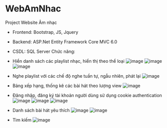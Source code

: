 # WebAmNhac
Project Website Âm nhạc
- Frontend: Bootstrap, JS, Jquery
- Backend: ASP.Net Entity Framework Core MVC 6.0
- CSDL: SQL Server
Chức năng:
- Hiển danh sách các playlist nhạc, hiển thị theo thể loại
![image](https://github.com/Salt0209/WebMusic/assets/116490065/35b43bab-90b5-4817-a009-56c747ea8197)
![image](https://github.com/Salt0209/WebMusic/assets/116490065/efb2fbf2-aedf-4cd5-a3af-78b3ff7f8de6)
![image](https://github.com/Salt0209/WebMusic/assets/116490065/1bb657fa-3d03-4385-84f7-f56e6000b44a)

- Nghe playlist với các chế độ nghe tuần tự, ngẫu nhiên, phát lại
![image](https://github.com/Salt0209/WebMusic/assets/116490065/eaf1e5d8-4a73-4d90-897c-836062fd8c09)

- Bảng xếp hạng, thống kê các bài hát theo lượng view
![image](https://github.com/Salt0209/WebMusic/assets/116490065/1cce4ab8-994c-4c26-a4c9-6063324ad8f1)

- Đăng nhập, đăng ký tài khoản người dùng sử dụng cookie authentication
![image](https://github.com/Salt0209/WebMusic/assets/116490065/aeeb490e-6dba-47cc-b50d-7f5208922f0c)
![image](https://github.com/Salt0209/WebMusic/assets/116490065/8b0f4d8a-3dd2-412f-9804-5aa4146b6c3b)
![image](https://github.com/Salt0209/WebMusic/assets/116490065/18465793-0ace-4e11-bd3d-68bfbea4e5ba)
  
- Danh sách bài hát yêu thích
![image](https://github.com/Salt0209/WebMusic/assets/116490065/bd1185a0-d55f-4971-8d74-c12f42e6fa6c)
![image](https://github.com/Salt0209/WebMusic/assets/116490065/8a83bd2f-02ee-46c9-b7c2-b98d19870b1a)

- Tìm kiếm
![image](https://github.com/Salt0209/WebMusic/assets/116490065/3749525b-6691-42b9-b9d9-e0fe6c304dd1)



